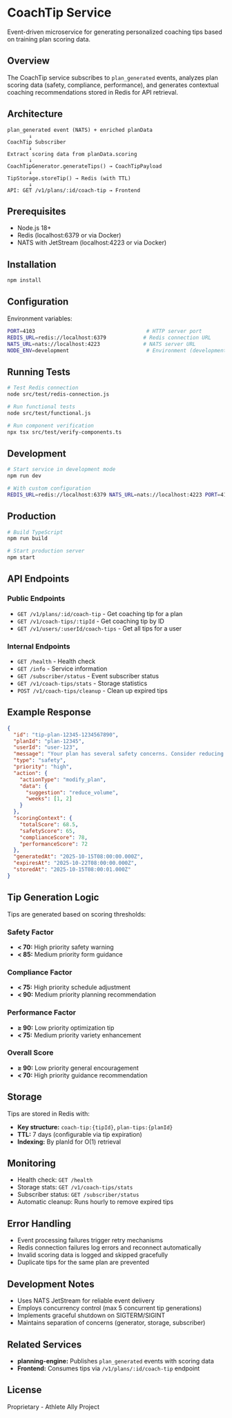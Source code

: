 # CoachTip Service

Event-driven microservice for generating personalized coaching tips based on training plan scoring data.

## Overview

The CoachTip service subscribes to `plan_generated` events, analyzes plan scoring data (safety, compliance, performance), and generates contextual coaching recommendations stored in Redis for API retrieval.

## Architecture

```
plan_generated event (NATS) + enriched planData
       ↓
CoachTip Subscriber
       ↓
Extract scoring data from planData.scoring
       ↓
CoachTipGenerator.generateTips() → CoachTipPayload
       ↓
TipStorage.storeTip() → Redis (with TTL)
       ↓
API: GET /v1/plans/:id/coach-tip → Frontend
```

## Prerequisites

- Node.js 18+
- Redis (localhost:6379 or via Docker)
- NATS with JetStream (localhost:4223 or via Docker)

## Installation

```bash
npm install
```

## Configuration

Environment variables:

```bash
PORT=4103                                    # HTTP server port
REDIS_URL=redis://localhost:6379            # Redis connection URL
NATS_URL=nats://localhost:4223              # NATS server URL
NODE_ENV=development                         # Environment (development|production)
```

## Running Tests

```bash
# Test Redis connection
node src/test/redis-connection.js

# Run functional tests
node src/test/functional.js

# Run component verification
npx tsx src/test/verify-components.ts
```

## Development

```bash
# Start service in development mode
npm run dev

# With custom configuration
REDIS_URL=redis://localhost:6379 NATS_URL=nats://localhost:4223 PORT=4103 npm run dev
```

## Production

```bash
# Build TypeScript
npm run build

# Start production server
npm start
```

## API Endpoints

### Public Endpoints

- `GET /v1/plans/:id/coach-tip` - Get coaching tip for a plan
- `GET /v1/coach-tips/:tipId` - Get coaching tip by ID
- `GET /v1/users/:userId/coach-tips` - Get all tips for a user

### Internal Endpoints

- `GET /health` - Health check
- `GET /info` - Service information
- `GET /subscriber/status` - Event subscriber status
- `GET /v1/coach-tips/stats` - Storage statistics
- `POST /v1/coach-tips/cleanup` - Clean up expired tips

## Example Response

```json
{
  "id": "tip-plan-12345-1234567890",
  "planId": "plan-12345",
  "userId": "user-123",
  "message": "Your plan has several safety concerns. Consider reducing training volume or intensity for the first 2 weeks.",
  "type": "safety",
  "priority": "high",
  "action": {
    "actionType": "modify_plan",
    "data": {
      "suggestion": "reduce_volume",
      "weeks": [1, 2]
    }
  },
  "scoringContext": {
    "totalScore": 68.5,
    "safetyScore": 65,
    "complianceScore": 78,
    "performanceScore": 72
  },
  "generatedAt": "2025-10-15T08:00:00.000Z",
  "expiresAt": "2025-10-22T08:00:00.000Z",
  "storedAt": "2025-10-15T08:00:01.000Z"
}
```

## Tip Generation Logic

Tips are generated based on scoring thresholds:

### Safety Factor
- **< 70:** High priority safety warning
- **< 85:** Medium priority form guidance

### Compliance Factor
- **< 75:** High priority schedule adjustment
- **< 90:** Medium priority planning recommendation

### Performance Factor
- **≥ 90:** Low priority optimization tip
- **< 75:** Medium priority variety enhancement

### Overall Score
- **≥ 90:** Low priority general encouragement
- **< 70:** High priority guidance recommendation

## Storage

Tips are stored in Redis with:
- **Key structure:** `coach-tip:{tipId}`, `plan-tips:{planId}`
- **TTL:** 7 days (configurable via tip expiration)
- **Indexing:** By planId for O(1) retrieval

## Monitoring

- Health check: `GET /health`
- Storage stats: `GET /v1/coach-tips/stats`
- Subscriber status: `GET /subscriber/status`
- Automatic cleanup: Runs hourly to remove expired tips

## Error Handling

- Event processing failures trigger retry mechanisms
- Redis connection failures log errors and reconnect automatically
- Invalid scoring data is logged and skipped gracefully
- Duplicate tips for the same plan are prevented

## Development Notes

- Uses NATS JetStream for reliable event delivery
- Employs concurrency control (max 5 concurrent tip generations)
- Implements graceful shutdown on SIGTERM/SIGINT
- Maintains separation of concerns (generator, storage, subscriber)

## Related Services

- **planning-engine:** Publishes `plan_generated` events with scoring data
- **Frontend:** Consumes tips via `/v1/plans/:id/coach-tip` endpoint

## License

Proprietary - Athlete Ally Project